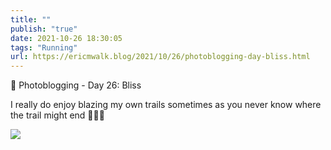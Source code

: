 ```yaml
---
title: ""
publish: "true"
date: 2021-10-26 18:30:05
tags: "Running"
url: https://ericmwalk.blog/2021/10/26/photoblogging-day-bliss.html
---
```


📸 Photoblogging - Day 26: Bliss

I really do enjoy blazing my own trails sometimes as you never know where the trail might end 🏃🏻‍♂️

![](https://ericmwalk.blog/uploads/2021/33264e0ec2.jpg)
